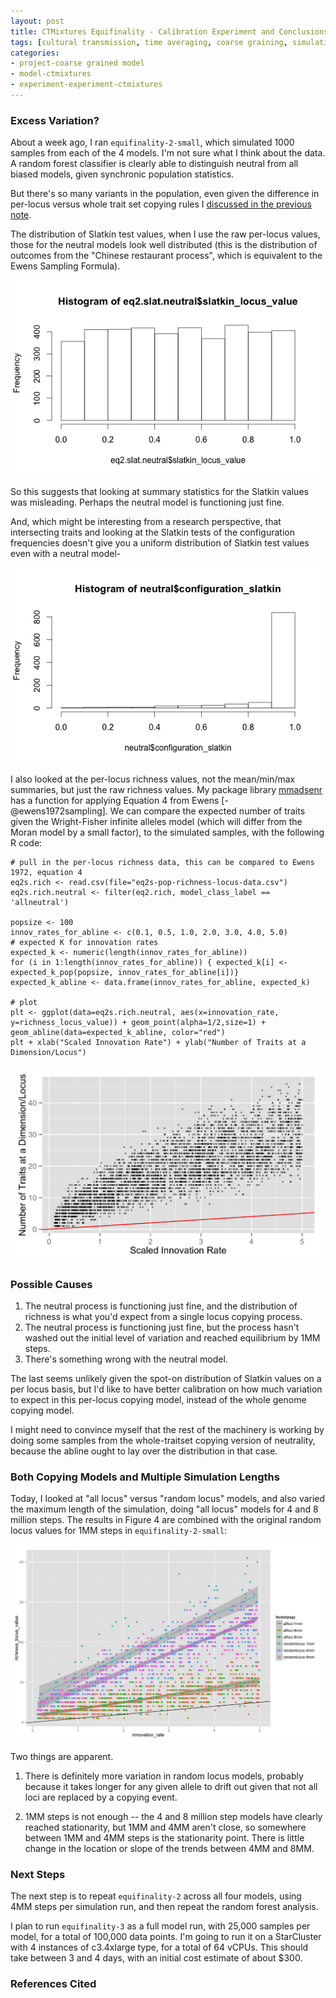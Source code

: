 ```yaml
---
layout: post
title: CTMixtures Equifinality - Calibration Experiment and Conclusions
tags: [cultural transmission, time averaging, coarse graining, simulation, dissertation, open science, reproducible science, experiments, experiment-ctmixture]
categories: 
- project-coarse grained model
- model-ctmixtures
- experiment-experiment-ctmixtures
---
```


### Excess Variation? ###

About a week ago, I ran `equifinality-2-small`, which simulated 1000 samples from each of the 4 models.  I'm not sure what I think about the data.  A random forest classifier is clearly able to distinguish neutral from all biased models, given synchronic population statistics.  

But there's so many variants in the population, even given the difference in per-locus versus whole trait set copying rules I [discussed in the previous note](/project-coarse%20grained%20model/model-ctmixtures/experiment-experiment-ctmixtures/2014/09/22/ctmixtures-model-calibration.html). 

The distribution of Slatkin test values, when I use the raw per-locus values, those for the neutral models look well distributed (this is the distribution of outcomes from the "Chinese restaurant process", which is equivalent to the Ewens Sampling Formula).  

![Figure 1:  Slatkin exact test values per dimension/locus](/images/ctmixtures-eq2-slatkin-neutral.png) 

So this suggests that looking at summary statistics for the Slatkin values was misleading.  Perhaps the neutral model is functioning just fine. 

And, which might be interesting from a research perspective, that intersecting traits and looking at the Slatkin tests of the configuration frequencies doesn't give you a uniform distribution of Slatkin test values even with a neutral model-

![Figure 2:  Slatkin exact test values for configurations of all dimensions/loci](/images/ctmixtures-eq2-config-slatkin.png)

I also looked at the per-locus richness values, not the mean/min/max summaries, but just the raw richness values.  My package library [mmadsenr](https://github.com/mmadsen/mmadsenr) has a function for applying Equation 4 from Ewens [-@ewens1972sampling].  We can compare the expected number of traits given the Wright-Fisher infinite alleles model (which will differ from the Moran model by a small factor), to the simulated samples, with the following R code:

```{.r}
# pull in the per-locus richness data, this can be compared to Ewens 1972, equation 4
eq2s.rich <- read.csv(file="eq2s-pop-richness-locus-data.csv")
eq2s.rich.neutral <- filter(eq2.rich, model_class_label == 'allneutral')

popsize <- 100
innov_rates_for_abline <- c(0.1, 0.5, 1.0, 2.0, 3.0, 4.0, 5.0)
# expected K for innovation rates
expected_k <- numeric(length(innov_rates_for_abline))
for (i in 1:length(innov_rates_for_abline)) { expected_k[i] <- expected_k_pop(popsize, innov_rates_for_abline[i])}
expected_k_abline <- data.frame(innov_rates_for_abline, expected_k)

# plot
plt <- ggplot(data=eq2s.rich.neutral, aes(x=innovation_rate, y=richness_locus_value)) + geom_point(alpha=1/2,size=1) + geom_abline(data=expected_k_abline, color="red")
plt + xlab("Scaled Innovation Rate") + ylab("Number of Traits at a Dimension/Locus")
```

![Figure 3:  Observed richness versus predicted population richness per dimension/locus](/images/eq2s-richness-neutral-expectedk.png)


### Possible Causes ###

1.  The neutral process is functioning just fine, and the distribution of richness is what you'd expect from a single locus copying process.  
1.  The neutral process is functioning just fine, but the process hasn't washed out the initial level of variation and reached equilibrium by 1MM steps.  
1.  There's something wrong with the neutral model.  

The last seems unlikely given the spot-on distribution of Slatkin values on a per locus basis, but I'd like to have better calibration on how much variation to expect in this per-locus copying model, instead of the whole genome copying model. 

I might need to convince myself that the rest of the machinery is working by doing some samples from the whole-traitset copying version of neutrality, because the abline ought to lay over the distribution in that case.   

### Both Copying Models and Multiple Simulation Lengths ###

Today, I looked at "all locus" versus "random locus" models, and also varied the maximum length of the simulation, doing "all locus" models for 4 and 8 million steps.  The results in Figure 4 are combined with the original random locus values for 1MM steps in `equifinality-2-small`:

![Figure 4:  1 million, 4 million, and 8 million steps for random and all locus models](/images/combined-excess-richness.png)

Two things are apparent.  

1.  There is definitely more variation in random locus models, probably because it takes longer for any given allele to drift out given that not all loci are replaced by a copying event.  

1.  1MM steps is not enough -- the 4 and 8 million step models have clearly reached stationarity, but 1MM and 4MM aren't close, so somewhere between 1MM and 4MM steps is the stationarity point.  There is little change in the location or slope of the trends between 4MM and 8MM.  

### Next Steps ###

The next step is to repeat `equifinality-2` across all four models, using 4MM steps per simulation run, and then repeat the random forest analysis.  

I plan to run `equifinality-3` as a full model run, with 25,000 samples per model, for a total of 100,000 data points.  I'm going to run it on a StarCluster with 4 instances of c3.4xlarge type, for a total of 64 vCPUs.  This should take between 3 and 4 days, with an initial cost estimate of about $300.  


### References Cited ###

